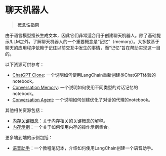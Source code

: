 # 聊天机器人

> [概念性指南](https://docs.langchain.com/docs/use-cases/chatbots)

由于语言模型擅长生成文本，因此它们非常适合用于创建聊天机器人。除了基础提示/LLM之外，了解聊天机器人的一个重要概念是“记忆”（memory）。大多数基于聊天的应用程序依赖于记住以前交互中发生的事情，而“记忆”旨在帮助实现这一目的。

以下资源可供参考：

- [ChatGPT Clone](../modules/agents/agent_executors/examples/chatgpt_clone.ipynb): 一个说明如何使用LangChain重新创建类ChatGPT体验的notebook。
- [Conversation Memory](../modules/memory/getting_started.ipynb): 一个说明如何使用不同类型的对话记忆的notebook。
- [Conversation Agent](../modules/agents/agents/examples/conversational_agent.ipynb): 一个说明如何创建优化了对话的代理的notebook。

其他相关资源包括：
- [内存关键概念](../modules/memory.rst)：关于内存相关的关键概念的解释。
- [内存示例](../modules/memory/how_to_guides.rst)：一个关于如何使用内存的操作示例集合。

更多端到端的示例包括：
- [语音助手](chatbots/voice_assistant.ipynb)：一个教程笔记本，介绍如何使用LangChain创建一个语音助手。